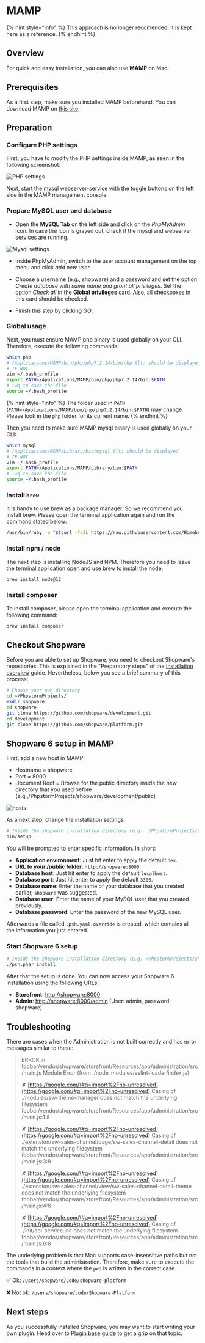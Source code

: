# MAMP

{% hint style="info" %}
This approach is no longer recomended. It is kept here as a reference.
{% endhint %}

## Overview

For quick and easy installation, you can also use **MAMP** on Mac.

## Prerequisites

As a first step, make sure you installed MAMP beforehand. You can download MAMP on [this site](https://www.mamp.info/en/downloads/).

## Preparation

### Configure PHP settings

First, you have to modify the PHP settings inside MAMP, as seen in the following screenshot:

![PHP settings](../../.gitbook/assets/10-mac-os-x-php.png)

Next, start the mysql webserver-service with the toggle buttons on the left side in the MAMP management console.

### Prepare MySQL user and database

- Open the **MySQL Tab** on the left side and click on the *PhpMyAdmin* icon. In case the icon is grayed out, check if the mysql and webserver services are running.

![Mysql settings](../../.gitbook/assets/10-mac-os-x-mysql.png)

- Inside PhpMyAdmin, switch to the user account management on the top menu and click *add new user*.

- Choose a username \(e.g., shopware\) and a password and set the option *Create database with same name and grant all privileges*. Set the option *Check all* in the **Global privileges** card. Also, all checkboxes in this card should be checked.

- Finish this step by clicking *GO*.

### Global usage

Next, you must ensure MAMP php binary is used globally on your CLI. Therefore, execute the following commands:

```bash
which php
# /Applications/MAMP/bin/php/php7.2.14/bin/php &lt; should be displayed
# IF NOT
vim ~/.bash_profile
export PATH=/Applications/MAMP/bin/php/php7.2.14/bin:$PATH
# :wq to save the file
source ~/.bash_profile
```

{% hint style="info" %}
The folder used in `PATH` \(`PATH=/Applications/MAMP/bin/php/php7.2.14/bin:$PATH`\) may change. Please look in the `php` folder for its current name.
{% endhint %}

Then you need to make sure MAMP mysql binary is used globally on your CLI:

```bash
which mysql
# /Applications/MAMP/Library/bin/mysql &lt; should be displayed
# IF NOT
vim ~/.bash_profile
export PATH=/Applications/MAMP/Library/bin:$PATH
# :wq to save the file
source ~/.bash_profile
```

### Install `brew`

It is handy to use brew as a package manager. So we recommend you install brew. Please open the terminal application again and run the command stated below:

```bash
/usr/bin/ruby -e "$(curl -fsSL https://raw.githubusercontent.com/Homebrew/install/master/install)"
```

### Install npm / node

The next step is installing NodeJS and NPM. Therefore you need to leave the terminal application open and use brew to install the node:

```bash
brew install node@12
```

### Install composer

To install composer, please open the terminal application and execute the following command:

```bash
brew install composer
```

## Checkout Shopware

Before you are able to set up Shopware, you need to checkout Shopware's repositories. This is explained in the "Preparatory steps" of the [Installation overview](overview.md)  guide. Nevertheless, below you see a brief summary of this process:

```bash
# Choose your own directory
cd ~/PhpstormProjects/
mkdir shopware
cd shopware
git clone https://github.com/shopware/development.git
cd development
git clone https://github.com/shopware/platform.git
```

## Shopware 6 setup in MAMP

First, add a new host in MAMP:

- Hostname = shopware
- Port = 8000
- Document Root = Browse for the public directory inside the new directory that you used before \(e.g.,/PhpstormProjects/shopware/development/public\)

![hosts](../../.gitbook/assets/10-mac-os-x-net.png)

As a next step, change the installation settings:

```bash
# Inside the shopware installation directory (e.g.  /PhpstormProjects/shopware/development)
bin/setup
```

You will be prompted to enter specific information. In short:

- **Application environment**: Just hit enter to apply the default `dev`.
- **URL to your /public folder**: `http://shopware:8000`.
- **Database host**: Just hit enter to apply the default `localhost`.
- **Database port**: Just hit enter to apply the default `3306`.
- **Database name**: Enter the name of your database that you created earlier, `shopware` was suggested.
- **Database user**: Enter the name of your MySQL user that you created previously.
- **Database password**: Enter the password of the new MySQL user.

Afterwards a file called `.psh.yaml.override` is created, which contains all the information you just entered.

### Start Shopware 6 setup

```bash
# Inside the shopware installation directory (e.g. /PhpstormProjects/shopware/development) 
./psh.phar install
```

After that the setup is done. You can now access your Shopware 6 installation using the following URLs:
<!-- markdown-link-check-disable -->
- **Storefront**: [http://shopware:8000](http://shopware:8000)
- **Admin**: [http://shopware:8000/admin](http://shopware:8000/admin) \(User: admin, password: shopware\)
<!-- markdown-link-check-enable -->

## Troubleshooting

There are cases when the Administration is not built correctly and has error messages similar to these:

> ERROR in foobar/vendor/shopware/storefront/Resources/app/administration/src/main.js Module Error \(from ./node\_modules/eslint-loader/index.js\):
>
> ✘ [https://google.com/\#q=import%2Fno-unresolved](https://google.com/#q=import%2Fno-unresolved) Casing of ./modules/sw-theme-manager does not match the underlying filesystem  
> foobar/vendor/shopware/storefront/Resources/app/administration/src/main.js:1:8
>
> ✘ [https://google.com/\#q=import%2Fno-unresolved](https://google.com/#q=import%2Fno-unresolved) Casing of ./extension/sw-sales-channel/page/sw-sales-channel-detail does not match the underlying filesystem  
> foobar/vendor/shopware/storefront/Resources/app/administration/src/main.js:3:8
>
> ✘ [https://google.com/\#q=import%2Fno-unresolved](https://google.com/#q=import%2Fno-unresolved) Casing of ./extension/sw-sales-channel/view/sw-sales-channel-detail-theme does not match the underlying filesystem  
> foobar/vendor/shopware/storefront/Resources/app/administration/src/main.js:4:8
>
> ✘ [https://google.com/\#q=import%2Fno-unresolved](https://google.com/#q=import%2Fno-unresolved) Casing of ./init/api-service.init does not match the underlying filesystem  
> foobar/vendor/shopware/storefront/Resources/app/administration/src/main.js:6:8

The underlying problem is that Mac supports case-insensitive paths but not the tools that build the administration. Therefore, make sure to execute the commands in a context where the `pwd` is written in the correct case.

✅ Ok: `/Users/shopware/Code/shopware-platform`

❌ Not ok: `/users/shopware/code/Shopware-Platform`

## Next steps

As you successfully installed Shopware, you may want to start writing your own plugin. Head over to [Plugin base guide](../plugins/plugins/plugin-base-guide.md) to get a grip on that topic.
